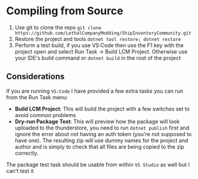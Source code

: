 # Compiling from Source

1. Use git to clone the repo `git clone https://github.com/LethalCompanyModding/ShipInventoryCommunity.git`
2. Restore the project and tools `dotnet tool restore; dotnet restore`
3. Perform a test build, if you use VS:Code then use the F1 key with the project open and select Run Task -> Build LCM Project. Otherwise use your IDE's build command or `dotnet build` in the root of the project

## Considerations

If you are running `VS:Code` I have provided a few extra tasks you can run from the Run Task menu:

- **Build LCM Project**: This will build the project with a few switches set to avoid common problems
- **Dry-run Package Test**: This will preview how the package will look uploaded to the thunderstore, you need to run `dotnet publish` first and ignore the error about not having an auth token (you're not supposed to have one). The resulting zip will use dummy names for the project and author and is simply to check that all files are being copied to the zip correctly.

The package test task should be usable from within `VS Studio` as well but I can't test it
